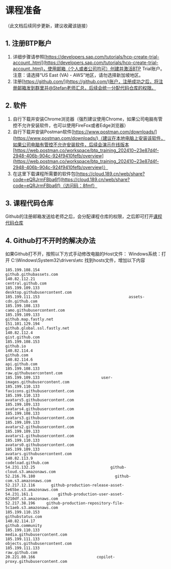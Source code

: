 # 课程准备

（此文档后续同步更新，建议收藏该链接）

## 1. 注册BTP账户
1. 详细步骤请参照[https://developers.sap.com/tutorials/hcp-create-trial-account..html](https://developers.sap.com/tutorials/hcp-create-trial-account..html)，使用邮箱（个人或者公司均可）创建并激活BTP Trial账户。注意：请选择“US East (VA) - AWS”地区，请勿选择新加坡地区。
2. 注册[https://github.com/](https://github.com/)账户，注册成功之后，将注册邮箱发到群里并@Stefan老师汇总，后续会统一分配代码仓库的权限。

## 2. 软件

1. 自行下载并安装Chrome浏览器（强烈建议使用Chrome，如果公司电脑有管控不允许安装软件，也可以使用FireFox或者Edge浏览器）
2. 自行下载并安装Postman软件[https://www.postman.com/downloads/](https://www.postman.com/downloads/)（建议在本地电脑上安装该软件，如果公司电脑有管控不允许安装软件，后续会演示在线版本[https://web.postman.co/workspace/btp_training_202410~23e87d4f-2948-406b-904c-924f9410fefb/overview](https://web.postman.co/workspace/btp_training_202410~23e87d4f-2948-406b-904c-924f9410fefb/overview)）
3. 在这里下载课程所需要的软件包[https://cloud.189.cn/web/share?code=eQRJrmFBba6f](https://cloud.189.cn/web/share?code=eQRJrmFBba6f)（访问码：8fmf）

## 3. 课程代码仓库

Github的注册邮箱发送给老师之后，会分配课程仓库的权限，之后即可打开[课程代码仓库](https://github.com/itoware-btp/btp_training_202410)

## 4. Github打不开时的解决办法

如果Github打不开，按照以下方式手动修改电脑的Host文件：
Windows系统：打开 C:\Windows\System32\drivers\etc 找到hosts文件，增加以下内容

```
185.199.108.154                                     github.githubassets.com
140.82.112.21                                            central.github.com
185.199.109.133                               desktop.githubusercontent.com
185.199.111.153                                       assets-cdn.github.com
185.199.108.133                                  camo.githubusercontent.com
185.199.109.133                                       github.map.fastly.net
151.101.129.194                                github.global.ssl.fastly.net
140.82.112.4                                                gist.github.com
185.199.108.153                                                   github.io
140.82.114.4                                                     github.com
140.82.114.6                                                 api.github.com
185.199.108.133                                   raw.githubusercontent.com
185.199.109.133                           user-images.githubusercontent.com
185.199.110.133                              favicons.githubusercontent.com
185.199.110.133                              avatars5.githubusercontent.com
185.199.109.133                              avatars4.githubusercontent.com
185.199.108.133                              avatars3.githubusercontent.com
185.199.109.133                              avatars2.githubusercontent.com
185.199.109.133                              avatars1.githubusercontent.com
185.199.110.133                              avatars0.githubusercontent.com
185.199.109.133                               avatars.githubusercontent.com
140.82.113.9                                            codeload.github.com
54.231.132.25                                 github-cloud.s3.amazonaws.com
52.216.76.180                                   github-com.s3.amazonaws.com
52.217.12.116       github-production-release-asset-2e65be.s3.amazonaws.com
54.231.161.1           github-production-user-asset-6210df.s3.amazonaws.com
52.217.38.196     github-production-repository-file-5c1aeb.s3.amazonaws.com
185.199.110.153                                            githubstatus.com
140.82.114.17                                              github.community
185.199.110.133                                 media.githubusercontent.com
185.199.111.133                               objects.githubusercontent.com
185.199.111.133                                              raw.github.com
20.221.80.166                           copilot-proxy.githubusercontent.com
```